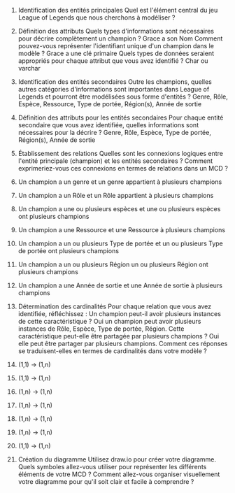 
1. Identification des entités principales
Quel est l'élément central du jeu League of Legends que nous cherchons à modéliser ?
2. Définition des attributs
Quels types d'informations sont nécessaires pour décrire complètement un champion ?
Grace a son Nom
Comment pouvez-vous représenter l'identifiant unique d'un champion dans le modèle ?
Grace a une clé primaire 
Quels types de données seraient appropriés pour chaque attribut que vous avez identifié ?
Char ou varchar
3. Identification des entités secondaires
Outre les champions, quelles autres catégories d'informations sont importantes dans League of Legends et pourront être modélisées sous forme d'entités ?
Genre, Rôle, Espèce, Ressource, Type de portée, Région(s), Année de sortie
4. Définition des attributs pour les entités secondaires
Pour chaque entité secondaire que vous avez identifiée, quelles informations sont nécessaires pour la décrire ?
Genre, Rôle, Espèce, Type de portée, Région(s), Année de sortie
5. Établissement des relations
Quelles sont les connexions logiques entre l'entité principale (champion) et les entités secondaires ?
Comment exprimeriez-vous ces connexions en termes de relations dans un MCD ?

1.	Un champion a un genre et un genre appartient à plusieurs champions
2.	Un champion a un Rôle et un Rôle appartient à plusieurs champions
3.	Un champion a une ou plusieurs espèces et une ou plusieurs espèces ont plusieurs champions
4.	Un champion a une Ressource et une Ressource à plusieurs champions
5.	Un champion a un ou plusieurs Type de portée et un ou plusieurs Type de portée ont plusieurs champions
6.	Un champion a un ou plusieurs Région un ou plusieurs Région ont plusieurs champions
7.	Un champion a une Année de sortie et une Année de sortie à plusieurs champions



6. Détermination des cardinalités
Pour chaque relation que vous avez identifiée, réfléchissez :
Un champion peut-il avoir plusieurs instances de cette caractéristique ?
Oui un champion peut avoir plusieurs instances de Rôle, Espèce, Type de portée, Région.
Cette caractéristique peut-elle être partagée par plusieurs champions ?
Oui elle peut être partager par plusieurs champions.
Comment ces réponses se traduisent-elles en termes de cardinalités dans votre modèle ?
1.	(1,1) -> (1,n)
2.	(1,1) -> (1,n)
3.	(1,n) -> (1,n)
4.	(1,n) -> (1,n)
5.	(1,n) -> (1,n)
6.	(1,n) -> (1,n)
7.	(1,1) -> (1,n)

7. Création du diagramme
Utilisez draw.io pour créer votre diagramme. Quels symboles allez-vous utiliser pour représenter les différents éléments de votre MCD ?
Comment allez-vous organiser visuellement votre diagramme pour qu'il soit clair et facile à comprendre ?
